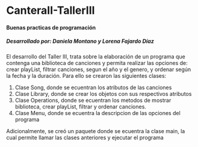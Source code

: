 

# CanteraII-TallerIII
#### Buenas practicas de programación
##### Desarrollado por: Daniela Montano y Lorena Fajardo Díaz

El desarrollo del Taller III, trata sobre la elaboración de un programa que contenga una biblioteca de canciones y permita realizar las opciones de: crear playList, filtrar canciones, segun el año y el genero, y ordenar según la fecha y la duración. Para ello se crearon las siguientes clases:

1. Clase Song, donde se ecuentran los atributos de las canciones
2. Clase Library, donde se crear los objetos con sus respectivos atributos
3. Clase Operations, donde se ecuentran los metodos de mostrar biblioteca, crear playList, filtrar y ordenar canciones.
4. Clase Menu, donde se ecuentra la descripcion de las opciones del programa

Adicionalmente, se creó un paquete donde se ecuentra la clase main, la cual permite llamar las clases anteriores y ejecutar el programa

